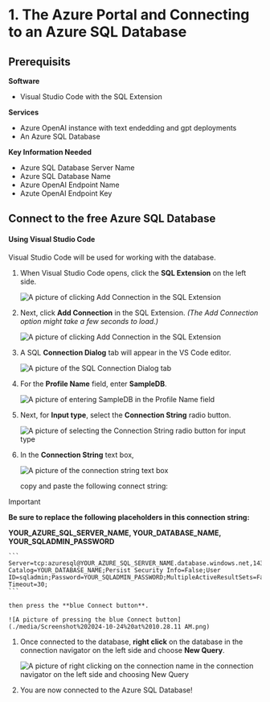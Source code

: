 # 1. The Azure Portal and Connecting to an Azure SQL Database

## Prerequisits

**Software**
 - Visual Studio Code with the SQL Extension

**Services**
 - Azure OpenAI instance with text endedding and gpt deployments
 - An Azure SQL Database

**Key Information Needed**
 - Azure SQL Database Server Name
 - Azure SQL Database Name
 - Azure OpenAI Endpoint Name
 - Azute OpenAI Endpoint Key

## Connect to the free Azure SQL Database

#### **Using Visual Studio Code**

Visual Studio Code will be used for working with the database.

1. When Visual Studio Code opens, click the **SQL Extension** on the left side.

    ![A picture of clicking Add Connection in the SQL Extension](./media/Screenshot%202024-10-22%20at%201.34.33 PM.png)

1. Next, click **Add Connection** in the SQL Extension. *(The Add Connection option might take a few seconds to load.)*

    ![A picture of clicking Add Connection in the SQL Extension](./media/Screenshot%202024-10-22%20at%201.41.20 PM.png)

1. A SQL **Connection Dialog** tab will appear in the VS Code editor.

    ![A picture of the SQL Connection Dialog tab](./media/Screenshot%202024-10-24%20at%2010.17.57 AM.png)

1. For the **Profile Name** field, enter **SampleDB**.

    ![A picture of entering SampleDB in the Profile Name field](./media/Screenshot%202024-10-24%20at%2010.18.09 AM.png)

1. Next, for **Input type**, select the **Connection String** radio button.

    ![A picture of selecting the Connection String radio button for input type](./media/Screenshot%202024-10-24%20at%2010.18.17 AM.png)

1. In the **Connection String** text box, 

    ![A picture of the connection string text box](./media/Screenshot%202024-10-24%20at%2010.26.45 AM.png)

    copy and paste the following connect string:

> [!IMPORTANT] 
> **Be sure to replace the following placeholders in this connection string:**
>
> **YOUR_AZURE_SQL_SERVER_NAME, YOUR_DATABASE_NAME, YOUR_SQLADMIN_PASSWORD** 

    ```
    Server=tcp:azuresql@YOUR_AZURE_SQL_SERVER_NAME.database.windows.net,1433;Initial Catalog=YOUR_DATABASE_NAME;Persist Security Info=False;User ID=sqladmin;Password=YOUR_SQLADMIN_PASSWORD;MultipleActiveResultSets=False;Encrypt=True;TrustServerCertificate=False;Connection Timeout=30;
    ```

    then press the **blue Connect button**.

    ![A picture of pressing the blue Connect button](./media/Screenshot%202024-10-24%20at%2010.28.11 AM.png)

1. Once connected to the database, **right click** on the database in the connection navigator on the left side and choose **New Query**.

    ![A picture of right clicking on the connection name in the connection navigator on the left side and choosing New Query](./media/Screenshot%202024-10-22%20at%202.02.00 PM.png)

1. You are now connected to the Azure SQL Database!